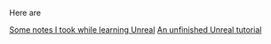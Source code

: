 Here are

[Some notes I took while learning Unreal](notes.txt)
[An unfinished Unreal tutorial](tutorial.md)
